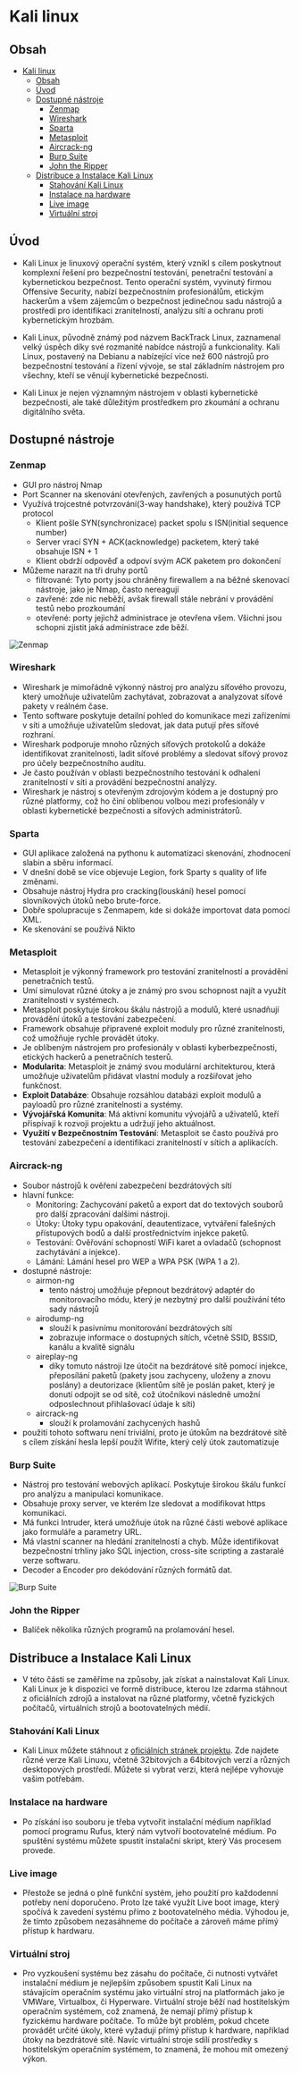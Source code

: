# Kali linux

## Obsah

- [Kali linux](#kali-linux)
  - [Obsah](#obsah)
  - [Úvod](#úvod)
  - [Dostupné nástroje](#dostupné-nástroje)
    - [Zenmap](#zenmap)
    - [Wireshark](#wireshark)
    - [Sparta](#sparta)
    - [Metasploit](#metasploit)
    - [Aircrack-ng](#aircrack-ng)
    - [Burp Suite](#burp-suite)
    - [John the Ripper](#john-the-ripper)
  - [Distribuce a Instalace Kali Linux](#distribuce-a-instalace-kali-linux)
    - [Stahování Kali Linux](#stahování-kali-linux)
    - [Instalace na hardware](#instalace-na-hardware)
    - [Live image](#live-image)
    - [Virtuální stroj](#virtuální-stroj)

## Úvod
- Kali Linux je linuxový operační systém, který vznikl s cílem poskytnout komplexní řešení pro bezpečnostní testování, penetrační testování a kybernetickou bezpečnost. Tento operační systém, vyvinutý firmou Offensive Security, nabízí bezpečnostním profesionálům, etickým hackerům a všem zájemcům o bezpečnost jedinečnou sadu nástrojů a prostředí pro identifikaci zranitelností, analýzu sítí a ochranu proti kybernetickým hrozbám.

- Kali Linux, původně známý pod názvem BackTrack Linux, zaznamenal velký úspěch díky své rozmanité nabídce nástrojů a funkcionality. Kali Linux, postavený na Debianu a nabízející více než 600 nástrojů pro bezpečnostní testování a řízení vývoje, se stal základním nástrojem pro všechny, kteří se věnují kybernetické bezpečnosti.

- Kali Linux je nejen významným nástrojem v oblasti kybernetické bezpečnosti, ale také důležitým prostředkem pro zkoumání a ochranu digitálního světa.


## Dostupné nástroje

### Zenmap
- GUI pro nástroj Nmap
- Port Scanner na skenování otevřených, zavřených a posunutých portů
- Využívá trojcestné potvrzování(3-way handshake), který používá TCP protocol
  - Klient pošle SYN(synchronizace) packet spolu s ISN(initial sequence number)
  - Server vrací SYN + ACK(acknowledge) packetem, který také obsahuje ISN + 1
  - Klient obdrží odpověď a odpoví svým ACK paketem pro dokončení
- Můžeme narazit na tři druhy portů
    - filtrované: Tyto porty jsou chráněny firewallem a na běžné skenovací nástroje, jako je Nmap, často nereagují
    - zavřené: zde nic neběží, avšak firewall stále nebrání v provádění testů nebo prozkoumání
    - otevřené: porty jejichž administrace je otevřena všem. Všichni jsou schopni zjistit jaká administrace zde běží.

![Zenmap](https://geek-university.com/wp-content/uploads/2016/03/zenmap_example_scan.jpg)

### Wireshark
- Wireshark je mimořádně výkonný nástroj pro analýzu síťového provozu, který umožňuje uživatelům zachytávat, zobrazovat a analyzovat síťové pakety v reálném čase.
- Tento software poskytuje detailní pohled do komunikace mezi zařízeními v síti a umožňuje uživatelům sledovat, jak data putují přes síťové rozhraní.
- Wireshark podporuje mnoho různých síťových protokolů a dokáže identifikovat zranitelnosti, ladit síťové problémy a sledovat síťový provoz pro účely bezpečnostního auditu.
- Je často používán v oblasti bezpečnostního testování k odhalení zranitelností v síti a provádění bezpečnostní analýzy.
- Wireshark je nástroj s otevřeným zdrojovým kódem a je dostupný pro různé platformy, což ho činí oblíbenou volbou mezi profesionály v oblasti kybernetické bezpečnosti a síťových administrátorů.

### Sparta
- GUI aplikace založená na pythonu k automatizaci skenování, zhodnocení slabin a sběru informací.
- V dnešní době se více objevuje Legion, fork Sparty s quality of life změnami.
- Obsahuje nástroj Hydra pro cracking(louskání) hesel pomocí slovníkových útoků nebo brute-force.
- Dobře spolupracuje s Zenmapem, kde si dokáže importovat data pomocí XML.
- Ke skenování se používá Nikto

### Metasploit
- Metasploit je výkonný framework pro testování zranitelností a provádění penetračních testů.
- Umí simulovat různé útoky a je známý pro svou schopnost najít a využít zranitelnosti v systémech.
- Metasploit poskytuje širokou škálu nástrojů a modulů, které usnadňují provádění útoků a testování zabezpečení.
- Framework obsahuje připravené exploit moduly pro různé zranitelnosti, což umožňuje rychle provádět útoky.
- Je oblíbeným nástrojem pro profesionály v oblasti kyberbezpečnosti, etických hackerů a penetračních testerů.
- **Modularita**: Metasploit je známý svou modulární architekturou, která umožňuje uživatelům přidávat vlastní moduly a rozšiřovat jeho funkčnost.
- **Exploit Databáze**: Obsahuje rozsáhlou databázi exploit modulů a payloadů pro různé zranitelnosti a systémy.
- **Vývojářská Komunita**: Má aktivní komunitu vývojářů a uživatelů, kteří přispívají k rozvoji projektu a udržují jeho aktuálnost.
- **Využití v Bezpečnostním Testování**: Metasploit se často používá pro testování zabezpečení a identifikaci zranitelností v sítích a aplikacích.


### Aircrack-ng
- Soubor nástrojů k ověření zabezpečení bezdrátových sítí
- hlavní funkce:
    -   Monitoring: Zachycování paketů a export dat do textových souborů pro další zpracování dalšími nástroji.
    - Útoky: Útoky typu opakování, deautentizace, vytváření falešných přístupových bodů a další prostřednictvím injekce paketů.
    - Testování: Ověřování schopností WiFi karet a ovladačů (schopnost zachytávání a injekce).
    - Lámání: Lámání hesel pro WEP a WPA PSK (WPA 1 a 2).
- dostupné nástroje:
    - airmon-ng
        - tento nástroj umožňuje přepnout bezdrátový adaptér do monitorovacího módu, který je nezbytný pro další používání této sady nástrojů
    - airodump-ng
        - slouží k pasivnímu monitorování bezdrátových sítí
        - zobrazuje informace o dostupných sítích, včetně SSID, BSSID, kanálu a kvalitě signálu
    - aireplay-ng
        - díky tomuto nástroji lze útočit na bezdrátové sítě pomocí injekce, přeposílání paketů (pakety jsou zachyceny, uloženy a znovu poslány) a deutorizace (klientům sítě je poslán paket, který je donutí odpojit se od sítě, což útočníkovi následně umožní odposlechnout přihlašovací údaje k síti)
    - aircrack-ng
        - slouží k prolamování zachycených hashů
- použití tohoto softwaru není triviální, proto je útokům na bezdrátové sítě s cílem získání hesla lepší použít Wifite, který celý útok zautomatizuje

### Burp Suite
- Nástroj pro testování webových aplikací. Poskytuje širokou škálu funkcí pro analýzu a manipulaci komunikace.
- Obsahuje proxy server, ve kterém lze sledovat a modifikovat https komunikaci.
- Má funkci Intruder, která umožňuje útok na různé části webové aplikace jako formuláře a parametry URL.
- Má vlastní scanner na hledání zranitelností a chyb. Může identifikovat bezpečnostní trhliny jako SQL injection, cross-site scripting a zastaralé verze softwaru.
- Decoder a Encoder pro dekódování různých formátů dat.

![Burp Suite](https://upload.wikimedia.org/wikipedia/commons/thumb/c/ca/Thumbnail_BurpSuite.png/800px-Thumbnail_BurpSuite.png)

### John the Ripper
- Balíček několika různých programů na prolamování hesel.

## Distribuce a Instalace Kali Linux
- V této části se zaměříme na způsoby, jak získat a nainstalovat Kali Linux. Kali Linux je k dispozici ve formě distribuce, kterou lze zdarma stáhnout z oficiálních zdrojů a instalovat na různé platformy, včetně fyzických počítačů, virtuálních strojů a bootovatelných médií.
### Stahování Kali Linux
- Kali Linux můžete stáhnout z [oficiálních stránek projektu](https://www.kali.org/). Zde najdete různé verze Kali Linuxu, včetně 32bitových a 64bitových verzí a různých desktopových prostředí. Můžete si vybrat verzi, která nejlépe vyhovuje vašim potřebám.
### Instalace na hardware
- Po získání iso souboru je třeba vytvořit instalační médium například pomocí programu Rufus, který nám vytvoří bootovatelné médium. Po spuštění systému můžete spustit instalační skript, který Vás procesem provede.
### Live image
- Přestože se jedná o plně funkční systém, jeho použití pro každodenní potřeby není doporučeno. Proto lze také využít Live boot image, který spočívá k zavedení systému přímo z bootovatelného média. Výhodou je, že tímto způsobem nezasáhneme do počítače a zároveň máme přímý přístup k hardwaru.
### Virtuální stroj
- Pro vyzkoušení systému bez zásahu do počítače, či nutnosti vytvářet instalační médium je nejlepším způsobem spustit Kali Linux na stávajícím operačním systému jako virtuální stroj na platformách jako je VMWare, Virtualbox, či Hyperware. Virtuální stroje běží nad hostitelským operačním systémem, což znamená, že nemají přímý přístup k fyzickému hardware počítače. To může být problém, pokud chcete provádět určité úkoly, které vyžadují přímý přístup k hardware, například útoky na bezdrátové sítě. Navíc virtuální stroje sdílí prostředky s hostitelským operačním systémem, to znamená, že mohou mít omezený výkon.